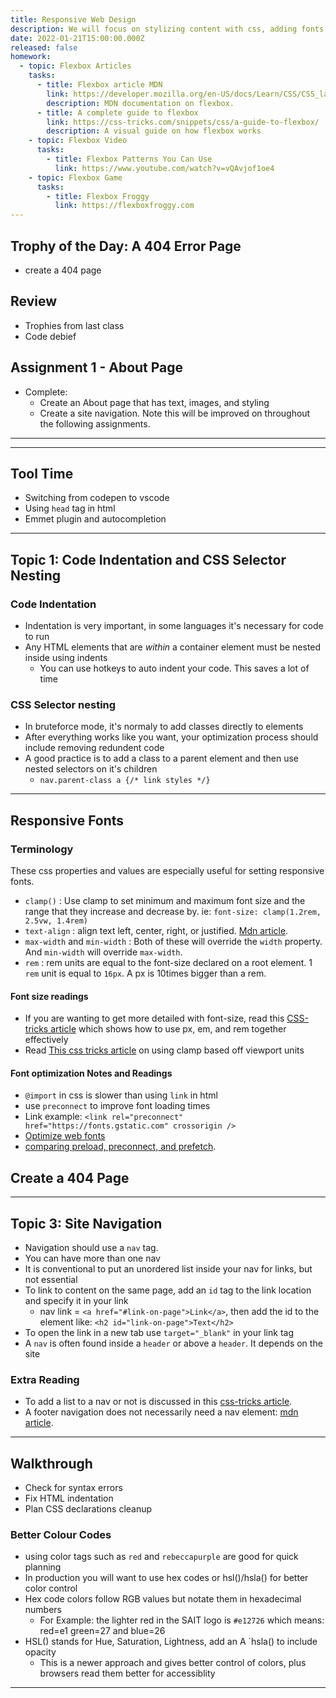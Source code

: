 ```yaml
---
title: Responsive Web Design
description: We will focus on stylizing content with css, adding fonts, and practicing using html tags semantically.
date: 2022-01-21T15:00:00.000Z
released: false
homework:
  - topic: Flexbox Articles
    tasks:
      - title: Flexbox article MDN
        link: https://developer.mozilla.org/en-US/docs/Learn/CSS/CSS_layout/Flexbox
        description: MDN documentation on flexbox.
      - title: A complete guide to flexbox
        link: https://css-tricks.com/snippets/css/a-guide-to-flexbox/
        description: A visual guide on how flexbox works
    - topic: Flexbox Video 
      tasks: 
        - title: Flexbox Patterns You Can Use
          link: https://www.youtube.com/watch?v=vQAvjof1oe4
    - topic: Flexbox Game
      tasks:
        - title: Flexbox Froggy
          link: https://flexboxfroggy.com
---
```


## Trophy of the Day: A 404 Error Page

- create a 404 page

## Review

- Trophies from last class
- Code debief

## Assignment 1 - About Page

- Complete:
  - Create an About page that has text, images, and styling
  - Create a site navigation. Note this will be improved on throughout the following assignments.

---

---

## Tool Time

- Switching from codepen to vscode
- Using `head` tag in html
- Emmet plugin and autocompletion

---

## <a id="topic-1"></a> Topic 1: Code Indentation and CSS Selector Nesting

### Code Indentation

- Indentation is very important, in some languages it's necessary for code to run
- Any HTML elements that are _within_ a container element must be nested inside using indents
  - You can use hotkeys to auto indent your code. This saves a lot of time

### CSS Selector nesting

- In bruteforce mode, it's normaly to add classes directly to elements
- After everything works like you want, your optimization process should include removing redundent code
- A good practice is to add a class to a parent element and then use nested selectors on it's children
  - `nav.parent-class a {/* link styles */}`

---

## Responsive Fonts

### Terminology

These css properties and values are especially useful for setting responsive fonts.

- `clamp()`
  : Use clamp to set minimum and maximum font size and the range that they increase and decrease by. ie: `font-size: clamp(1.2rem, 2.5vw, 1.4rem)`
- `text-align`
  : align text left, center, right, or justified. [Mdn article](https://developer.mozilla.org/en-US/docs/Web/CSS/text-align).
- `max-width` and `min-width`
  : Both of these will override the `width` property. And `min-width` will override `max-width`.
- `rem`
  : rem units are equal to the font-size declared on a root element. 1 `rem` unit is equal to `16px`. A px is 10times bigger than a rem.

#### Font size readings

- If you are wanting to get more detailed with font-size, read this [CSS-tricks article](https://css-tricks.com/rems-ems/) which shows how to use px, em, and rem together effectively
- Read [This css tricks article](https://css-tricks.com/linearly-scale-font-size-with-css-clamp-based-on-the-viewport/) on using clamp based off viewport units

#### Font optimization Notes and Readings

- `@import` in css is slower than using `link` in html
- use `preconnect` to improve font loading times
- Link example: `<link rel="preconnect" href="https://fonts.gstatic.com" crossorigin />`
- [Optimize web fonts](https://www.freecodecamp.org/news/web-fonts-in-2018-f191a48367e8/)
- [comparing preload, preconnect, and prefetch](https://george.mand.is/2019/11/whats-the-difference-between-link-preload-preconnect-and-prefetch/).

## Create a 404 Page

---

## Topic 3: Site Navigation

- Navigation should use a `nav` tag.
- You can have more than one nav
- It is conventional to put an unordered list inside your nav for links, but not essential
- To link to content on the same page, add an `id` tag to the link location and specify it in your link
  - nav link = `<a href="#link-on-page">Link</a>`, then add the id to the element like: `<h2 id="link-on-page">Text</h2>`
- To open the link in a new tab use `target="_blank"` in your link tag
- A `nav` is often found inside a `header` or above a `header`. It depends on the site

### Extra Reading

- To add a list to a nav or not is discussed in this [css-tricks article](https://css-tricks.com/navigation-in-lists-to-be-or-not-to-be/).
- A footer navigation does not necessarily need a nav element: [mdn article](https://developer.mozilla.org/en-US/docs/Web/HTML/Element/nav).

---

## Walkthrough

- Check for syntax errors
- Fix HTML indentation
- Plan CSS declarations cleanup

### <a id="color"></a>Better Colour Codes

- using color tags such as `red` and `rebeccapurple` are good for quick planning
- In production you will want to use hex codes or hsl()/hsla() for better color control
- Hex code colors follow RGB values but notate them in hexadecimal numbers
  - For Example: the lighter red in the SAIT logo is `#e12726` which means: red=e1 green=27 and blue=26
- HSL() stands for Hue, Saturation, Lightness, add an A `hsla() to include opacity
  - This is a newer approach and gives better control of colors, plus browsers read them better for accessiblity

---

<home-work :home-work="homework"></home-work>
